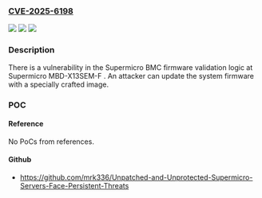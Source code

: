 ### [CVE-2025-6198](https://cve.mitre.org/cgi-bin/cvename.cgi?name=CVE-2025-6198)
![](https://img.shields.io/static/v1?label=Product&message=X13SEM-F&color=blue)
![](https://img.shields.io/static/v1?label=Version&message=01.03.47%20&color=brightgreen)
![](https://img.shields.io/static/v1?label=Vulnerability&message=CWE-347%20Improper%20Verification%20of%20Cryptographic%20Signature&color=brightgreen)

### Description

There is a vulnerability in the Supermicro BMC firmware validation logic at Supermicro MBD-X13SEM-F . An attacker can update the system firmware with a specially crafted image.

### POC

#### Reference
No PoCs from references.

#### Github
- https://github.com/mrk336/Unpatched-and-Unprotected-Supermicro-Servers-Face-Persistent-Threats

